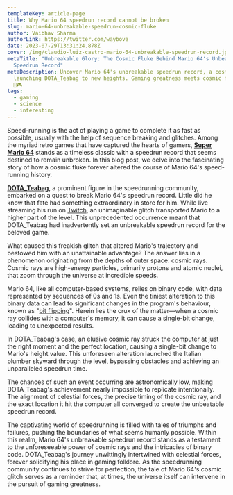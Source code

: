 ```yaml
---
templateKey: article-page
title: Why Mario 64 speedrun record cannot be broken
slug: mario-64-unbreakable-speedrun-cosmic-fluke
author: Vaibhav Sharma
authorLink: https://twitter.com/waybove
date: 2023-07-29T13:31:24.878Z
cover: /img/claudio-luiz-castro-mario-64-unbreakable-speedrun-record.jpg
metaTitle: "Unbreakable Glory: The Cosmic Fluke Behind Mario 64's Unbeatable
  Speedrun Record"
metaDescription: Uncover Mario 64's unbreakable speedrun record, a cosmic fluke
  launching DOTA_Teabag to new heights. Gaming greatness meets cosmic forces!
  🚀🎮
tags:
  - gaming
  - science
  - interesting
---
```

Speed-running is the act of playing a game to complete it as fast as possible, usually with the help of sequence breaking and glitches. Among the myriad retro games that have captured the hearts of gamers, [**Super Mario 64**](https://en.wikipedia.org/wiki/Super_Mario_64) stands as a timeless classic with a speedrun record that seems destined to remain unbroken. In this blog post, we delve into the fascinating story of how a cosmic fluke forever altered the course of Mario 64's speed-running history.

**[DOTA_Teabag](https://www.twitch.tv/dota_teabag)**, a prominent figure in the speedrunning community, embarked on a quest to break Mario 64's speedrun record. Little did he know that fate had something extraordinary in store for him. While live streaming his run on [Twitch](https://www.twitch.tv/), an unimaginable glitch transported Mario to a higher part of the level. This unprecedented occurrence meant that DOTA_Teabag had inadvertently set an unbreakable speedrun record for the beloved game.

What caused this freakish glitch that altered Mario's trajectory and bestowed him with an unattainable advantage? The answer lies in a phenomenon originating from the depths of outer space: cosmic rays. Cosmic rays are high-energy particles, primarily protons and atomic nuclei, that zoom through the universe at incredible speeds.

Mario 64, like all computer-based systems, relies on binary code, with data represented by sequences of 0s and 1s. Even the tiniest alteration to this binary data can lead to significant changes in the program's behaviour, known as "[bit flipping](https://en.wikipedia.org/wiki/RAM_parity)". Herein lies the crux of the matter—when a cosmic ray collides with a computer's memory, it can cause a single-bit change, leading to unexpected results.

In DOTA_Teabag's case, an elusive cosmic ray struck the computer at just the right moment and the perfect location, causing a single-bit change to Mario's height value. This unforeseen alteration launched the Italian plumber skyward through the level, bypassing obstacles and achieving an unparalleled speedrun time.

The chances of such an event occurring are astronomically low, making DOTA_Teabag's achievement nearly impossible to replicate intentionally. The alignment of celestial forces, the precise timing of the cosmic ray, and the exact location it hit the computer all converged to create the unbeatable speedrun record.

The captivating world of speedrunning is filled with tales of triumphs and failures, pushing the boundaries of what seems humanly possible. Within this realm, Mario 64's unbreakable speedrun record stands as a testament to the unforeseeable power of cosmic rays and the intricacies of binary code. DOTA_Teabag's journey unwittingly intertwined with celestial forces, forever solidifying his place in gaming folklore. As the speedrunning community continues to strive for perfection, the tale of Mario 64's cosmic glitch serves as a reminder that, at times, the universe itself can intervene in the pursuit of gaming greatness.